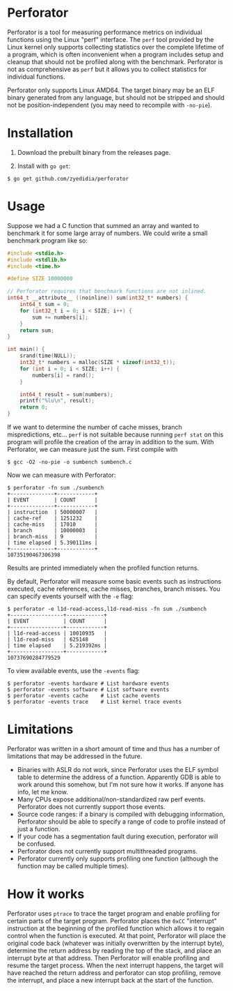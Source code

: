# Perforator

Perforator is a tool for measuring performance metrics on individual functions
using the Linux "perf" interface. The `perf` tool provided by the Linux kernel
only supports collecting statistics over the complete lifetime of a program,
which is often inconvenient when a program includes setup and cleanup that
should not be profiled along with the benchmark. Perforator is not as
comprehensive as `perf` but it allows you to collect statistics for individual
functions.

Perforator only supports Linux AMD64. The target binary may be an ELF binary
generated from any language, but should not be stripped and should not be
position-independent (you may need to recompile with `-no-pie`).

# Installation

1. Download the prebuilt binary from the releases page.

2. Install with `go get`:

```
$ go get github.com/zyedidia/perforator
```

# Usage

Suppose we had a C function that summed an array and wanted to benchmark it for
some large array of numbers. We could write a small benchmark program like so:

```c
#include <stdio.h>
#include <stdlib.h>
#include <time.h>

#define SIZE 10000000

// Perforator requires that benchmark functions are not inlined.
int64_t __attribute__ ((noinline)) sum(int32_t* numbers) {
    int64_t sum = 0;
    for (int32_t i = 0; i < SIZE; i++) {
        sum += numbers[i];
    }
    return sum;
}

int main() {
    srand(time(NULL));
    int32_t* numbers = malloc(SIZE * sizeof(int32_t));
    for (int i = 0; i < SIZE; i++) {
        numbers[i] = rand();
    }

    int64_t result = sum(numbers);
    printf("%lu\n", result);
    return 0;
}
```

If we want to determine the number of cache misses, branch mispredictions, etc... `perf`
is not suitable because running `perf stat` on this program will profile the creation of
the array in addition to the sum. With Perforator, we can measure just the sum. First
compile with

```
$ gcc -O2 -no-pie -o sumbench sumbench.c
```

Now we can measure with Perforator:

```
$ perforator -fn sum ./sumbench
+--------------+------------+
| EVENT        | COUNT      |
+--------------+------------+
| instruction  | 50000007   |
| cache-ref    | 1251232    |
| cache-miss   | 17010      |
| branch       | 10000003   |
| branch-miss  | 9          |
| time elapsed | 5.390111ms |
+--------------+------------+
10735190467306398
```

Results are printed immediately when the profiled function returns.

By default, Perforator will measure some basic events such as instructions
executed, cache references, cache misses, branches, branch misses. You can
specify events yourself with the `-e` flag:

```
$ perforator -e l1d-read-access,l1d-read-miss -fn sum ./sumbench
+-----------------+------------+
| EVENT           | COUNT      |
+-----------------+------------+
| l1d-read-access | 10010935   |
| l1d-read-miss   | 625148     |
| time elapsed    | 5.219392ms |
+-----------------+------------+
10737690284779529
```

To view available events, use the `-events` flag:

```
$ perforator -events hardware # List hardware events
$ perforator -events software # List software events
$ perforator -events cache    # List cache events
$ perforator -events trace    # List kernel trace events
```

# Limitations

Perforator was written in a short amount of time and thus has a number of
limitations that may be addressed in the future.

* Binaries with ASLR do not work, since Perforator uses the ELF symbol table to
  determine the address of a function. Apparently GDB is able to work around
  this somehow, but I'm not sure how it works. If anyone has info, let me know.
* Many CPUs expose additional/non-standardized raw perf events. Perforator does
  not currently support those events.
* Source code ranges: if a binary is compiled with debugging information,
  Perforator should be able to specify a range of code to profile instead of
  just a function.
* If your code has a segmentation fault during execution, perforator will be
  confused.
* Perforator does not currently support multithreaded programs.
* Perforator currently only supports profiling one function (although the
  function may be called multiple times).

# How it works

Perforator uses `ptrace` to trace the target program and enable profiling for
certain parts of the target program. Perforator places the `0xCC` "interrupt"
instruction at the beginning of the profiled function which allows it to regain
control when the function is executed. At that point, Perforator will place the
original code back (whatever was initially overwritten by the interrupt byte),
determine the return address by reading the top of the stack, and place an
interrupt byte at that address. Then Perforator will enable profiling and
resume the target process. When the next interrupt happens, the target will
have reached the return address and perforator can stop profiling, remove the
interrupt, and place a new interrupt back at the start of the function.
